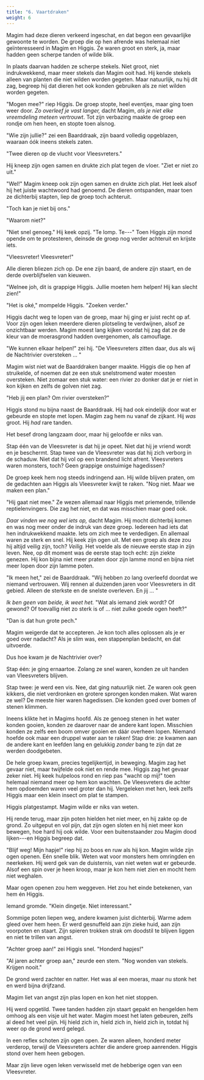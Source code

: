 ```yaml
---
title: "6. Vaartdraken"
weight: 6
---
```


Magim had deze dieren verkeerd ingeschat, en dat begon een gevaarlijke gewoonte te worden. De groep die op hen afrende was helemaal niet geïnteresseerd in Magim en Higgis. Ze waren groot en sterk, ja, maar hadden geen scherpe tanden of wilde blik.

In plaats daarvan hadden ze scherpe stekels. Niet groot, niet indrukwekkend, maar meer stekels dan Magim ooit had. Hij kende stekels alleen van planten die niet wilden worden gegeten. Maar natuurlijk, nu hij dit zag, begreep hij dat dieren het ook konden gebruiken als ze niet wilden worden gegeten.

"Mogen mee?" riep Higgis. De groep stopte, heel eventjes, maar ging toen weer door. _Zo overleef je vast langer,_ dacht Magim, _als je niet elke vreemdeling meteen vertrouwt_. Tot zijn verbazing maakte de groep een rondje om hen heen, en stopte toen alsnog.

"Wie zijn jullie?" zei een Baarddraak, zijn baard volledig opgeblazen, waaraan óók ineens stekels zaten.

"Twee dieren op de vlucht voor Vleesvreters."

Hij kneep zijn ogen samen en drukte zich plat tegen de vloer. "Ziet er niet zo uit."

"Wel!" Magim kneep ook zijn ogen samen en drukte zich plat. Het leek alsof hij het juiste wachtwoord had genoemd. De dieren ontspanden, maar toen ze dichterbij stapten, liep de groep toch achteruit.

"Toch kan je niet bij ons."

"Waarom niet?"

"Niet snel genoeg." Hij keek opzij. "Te lomp. Te---" Toen Higgis zijn mond opende om te protesteren, deinsde de groep nog verder achteruit en krijste iets.

"Vleesvreter! Vleesvreter!"

Alle dieren bliezen zich op. De ene zijn baard, de andere zijn staart, en de derde overblijfselen van kieuwen.

"Welnee joh, dit is grappige Higgis. Jullie moeten hem helpen! Hij kan slecht zien!"

"Het is oké," mompelde Higgis. "Zoeken verder."

Higgis dacht weg te lopen van de groep, maar hij ging er juist recht op af. Voor zijn ogen leken meerdere dieren plotseling te verdwijnen, alsof ze onzichtbaar werden. Magim moest lang kijken voordat hij zag dat ze de kleur van de moerasgrond hadden overgenomen, als camouflage. 

"We kunnen elkaar helpen!" zei hij. "De Vleesvreters zitten daar, dus als wij de Nachtrivier oversteken ... "

Magim wist niet wat de Baarddraken banger maakte. Higgis die op hen af struikelde, of noemen dat ze een stuk snelstromend water moesten oversteken. Niet zomaar een stuk water: een rivier zo donker dat je er niet in kon kijken en zelfs de golven niet zag.

"Heb jij een plan? Om rivier oversteken?" 

Higgis stond nu bijna naast de Baarddraak. Hij had ook eindelijk door wat er gebeurde en stopte met lopen. Magim zag hem nu vanaf de zijkant. Hij _was_ groot. Hij _had_ rare tanden. 

Het besef drong langzaam door, maar hij geloofde er niks van. 

Stap één van de Vleesvreter is dat hij je opeet. Niet dat hij je vriend wordt en je beschermt. Stap twee van de Vleesvreter was dat hij zich verborg in de schaduw. Niet dat hij vol op een brandend licht afrent. Vleesvreters waren monsters, toch? Geen grappige onstuimige hagedissen?

De groep keek hem nog steeds indringend aan. Hij wilde blijven praten, om de gedachten aan Higgis als Vleesvreter kwijt te raken. "Nog niet. Maar we maken een plan."

"Hij gaat niet mee." Ze wezen allemaal naar Higgis met priemende, trillende reptielenvingers. Die zag het niet, en dat was misschien maar goed ook.

_Daar vinden we nog wel iets op,_ dacht Magim. Hij mocht dichterbij komen en was nog meer onder de indruk van deze groep. Iedereen had iets dat hen indrukwekkend maakte. Iets om zich mee te verdedigen. En allemaal waren ze sterk en snel. Hij keek zijn ogen uit. Met een groep als deze zou hij altijd veilig zijn, toch? _Veilig._ Het voelde als de nieuwe eerste stap in zijn leven. Nee, op dit moment was de eerste stap toch echt: zijn ziekte genezen. Hij kon bijna niet meer praten door zijn lamme mond en bijna niet meer lopen door zijn lamme poten.

"Ik meen het," zei de Baarddraak. "Wij hebben zo lang overleefd doordat we niemand vertrouwen. Wij rennen al duizenden jaren voor Vleesvreters in dit gebied. Alleen de sterkste en de snelste overleven. En jij ... "

_Ik ben geen van beide, ik weet het._ "Wat als iemand ziek wordt? Of gewond? Of toevallig niet zo sterk is of ... niet zulke goede ogen heeft?"

"Dan is dat hun grote pech."

Magim weigerde dat te accepteren. Je kon toch alles oplossen als je er goed over nadacht? Als je slim was, een stappenplan bedacht, en dat uitvoerde. 

Dus hoe kwam je de Nachtrivier over?

Stap één: je ging ernaartoe. Zolang ze snel waren, konden ze uit handen van Vleesvreters blijven.

Stap twee: je werd een vis. Nee, dat ging natuurlijk niet. Ze waren ook geen kikkers, die niet verdronken en grotere sprongen konden maken. Wat waren ze wel? De meeste hier waren hagedissen. Die konden goed over bomen of stenen klimmen.

Ineens klikte het in Magims hoofd. Als ze genoeg stenen in het water konden gooien, konden ze daarover naar de andere kant lopen. Misschien konden ze zelfs een boom omver gooien en dáár overheen lopen. Niemand hoefde ook maar een druppel water aan te raken! Stap drie: ze kwamen aan de andere kant en leefden lang en gelukkig _zonder_ bang te zijn dat ze werden doodgebeten.

De hele groep kwam, precies tegelijkertijd, in beweging. Magim zag het gevaar niet, maar twijfelde ook niet en rende mee. Higgis zag het gevaar zeker niet. Hij keek hulpeloos rond en riep pas "wacht op mij!" toen helemaal niemand meer op hem kon wachten. De Vleesvreters die achter hem opdoemden waren veel groter dan hij. Vergeleken met hen, leek zelfs Higgis maar een klein insect om plat te stampen.

Higgis platgestampt. Magim wilde er niks van weten. 

Hij rende terug, maar zijn poten hielden het niet meer, en hij zakte op de grond. Zo uitgeput en vol pijn, dat zijn ogen sloten en hij niet meer kon bewegen, hoe hard hij ook wilde. Voor een buitenstaander zou Magim dood lijken---en Higgis begreep dat.

"Blijf weg! Mijn hapje!" riep hij zo boos en ruw als hij kon. Magim wilde zijn ogen openen. Eén snelle blik. Weten wat voor monsters hem omringden en neerkeken. Hij werd gek van de duisternis, van niet weten wat er gebeurde. Alsof een spin over je heen kroop, maar je kon hem niet zien en mocht hem niet weghalen.

Maar ogen openen zou hem weggeven. Het zou het einde betekenen, van hem én Higgis. 

Iemand gromde. "Klein dingetje. Niet interessant."

Sommige poten liepen weg, andere kwamen juist dichterbij. Warme adem gleed over hem heen. Er werd gesnuffeld aan zijn zieke huid, aan zijn voorpoten en staart. Zijn spieren trokken strak om doodstil te blijven liggen en niet te trillen van angst. 

"Achter groep aan!" zei Higgis snel. "Honderd hapjes!"

"Al jaren achter groep aan," zeurde een stem. "Nog wonden van stekels. Krijgen nooit."

De grond werd zachter en natter. Het was al een moeras, maar nu stonk het en werd bijna drijfzand.

Magim liet van angst zijn plas lopen en kon het niet stoppen.

Hij werd opgetild. Twee tanden hadden zijn staart gepakt en hengelden hem omhoog als een visje uit het water. Magim moest het laten gebeuren, zelfs al deed het veel pijn. Hij hield zich in, hield zich in, hield zich in, totdat hij weer op de grond werd gelegd.

In een reflex schoten zijn ogen open. Ze waren alleen, honderd meter verderop, terwijl de Vleesvreters achter die andere groep aanrenden. Higgis stond over hem heen gebogen.

Maar zijn lieve ogen leken verwisseld met de hebberige ogen van een Vleesvreter.